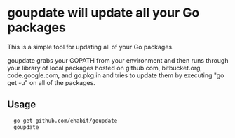 # goupdate will update all your Go packages

This is a simple tool for updating all of your Go packages. 

goupdate grabs your GOPATH from your environment and then runs through your library of local packages hosted on github.com, bitbucket.org, code.google.com, and go.pkg.in and tries to update them by executing "go get -u" on all of the packages. 

## Usage
````bash
  go get github.com/ehabit/goupdate
  goupdate
````